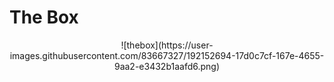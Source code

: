 # The Box
<center>
![thebox](https://user-images.githubusercontent.com/83667327/192152694-17d0c7cf-167e-4655-9aa2-e3432b1aafd6.png)
</center>
